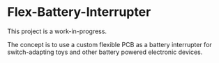 # Flex-Battery-Interrupter

This project is a work-in-progress.

The concept is to use a custom flexible PCB as a battery interrupter for switch-adapting toys and other battery powered electronic devices. 
